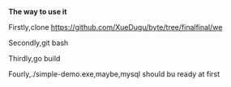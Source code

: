 **The way to use it**

Firstly,clone https://github.com/XueDugu/byte/tree/finalfinal/we

Secondly,git bash

Thirdly,go build

Fourly,./simple-demo.exe,maybe,mysql should bu ready at first

